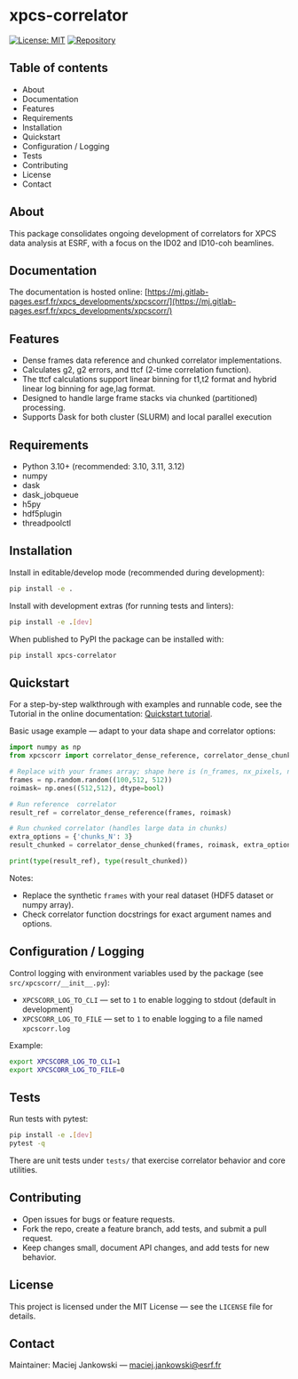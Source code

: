 # xpcs-correlator

[![License: MIT](https://img.shields.io/badge/License-MIT-blue.svg)](LICENSE) [![Repository](https://img.shields.io/badge/Repo-GitLab-ff69b4.svg)](https://gitlab.esrf.fr/mj/xpcs_developments/xpcscorr)

## Table of contents
- About
- Documentation
- Features
- Requirements
- Installation
- Quickstart
- Configuration / Logging
- Tests
- Contributing
- License
- Contact

## About
This package consolidates ongoing development of correlators for XPCS data analysis at ESRF, with a focus on the ID02 and ID10-coh beamlines.

## Documentation
The documentation is hosted online: [https://mj.gitlab-pages.esrf.fr/xpcs_developments/xpcscorr/](https://mj.gitlab-pages.esrf.fr/xpcs_developments/xpcscorr/)

## Features
- Dense frames data reference and chunked correlator implementations.
- Calculates g2, g2 errors, and ttcf (2-time correlation function).
- The ttcf calculations support linear binning for t1,t2 format and hybrid linear log binning for age,lag format.
- Designed to handle large frame stacks via chunked (partitioned) processing.
- Supports Dask for both cluster (SLURM) and local parallel execution

## Requirements
- Python 3.10+ (recommended: 3.10, 3.11, 3.12)
- numpy
- dask
- dask_jobqueue
- h5py
- hdf5plugin
- threadpoolctl

## Installation
Install in editable/develop mode (recommended during development):

```bash
pip install -e .
```

Install with development extras (for running tests and linters):

```bash
pip install -e .[dev]
```

When published to PyPI the package can be installed with:

```bash
pip install xpcs-correlator
```

## Quickstart
For a step-by-step walkthrough with examples and runnable code, see the Tutorial in the online documentation: [Quickstart tutorial](https://mj.gitlab-pages.esrf.fr/xpcs_developments/xpcscorr/tutorials/quickstart/).

Basic usage example — adapt to your data shape and correlator options:

```python
import numpy as np
from xpcscorr import correlator_dense_reference, correlator_dense_chunked

# Replace with your frames array; shape here is (n_frames, nx_pixels, ny_pixels)
frames = np.random.random((100,512, 512))
roimask= np.ones((512,512), dtype=bool)

# Run reference  correlator
result_ref = correlator_dense_reference(frames, roimask)

# Run chunked correlator (handles large data in chunks)
extra_options = {'chunks_N': 3}
result_chunked = correlator_dense_chunked(frames, roimask, extra_options=extra_options)

print(type(result_ref), type(result_chunked))
```

Notes:
- Replace the synthetic `frames` with your real dataset (HDF5 dataset or numpy array).
- Check correlator function docstrings for exact argument names and options.

## Configuration / Logging
Control logging with environment variables used by the package (see `src/xpcscorr/__init__.py`):

- `XPCSCORR_LOG_TO_CLI` — set to `1` to enable logging to stdout (default in development)
- `XPCSCORR_LOG_TO_FILE` — set to `1` to enable logging to a file named `xpcscorr.log`

Example:

```bash
export XPCSCORR_LOG_TO_CLI=1
export XPCSCORR_LOG_TO_FILE=0
```

## Tests
Run tests with pytest:

```bash
pip install -e .[dev]
pytest -q
```

There are unit tests under `tests/` that exercise correlator behavior and core utilities.

## Contributing
- Open issues for bugs or feature requests.
- Fork the repo, create a feature branch, add tests, and submit a pull request.
- Keep changes small, document API changes, and add tests for new behavior.

## License
This project is licensed under the MIT License — see the `LICENSE` file for details.

## Contact
Maintainer: Maciej Jankowski — maciej.jankowski@esrf.fr


<!-- EOF -->

